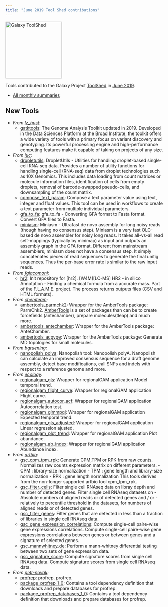 ```yaml
---
title: "June 2019 Tool Shed contributions"
---
```


[<img class="float-right" src="/images/galaxy-logos/galaxy-toolshed-300.png" alt="Galaxy ToolShed" width="180">](http://toolshed.g2.bx.psu.edu/)

Tools contributed to the Galaxy Project [ToolShed](http://toolshed.g2.bx.psu.edu/) in [June 2019](/news/2019-07-galaxy-update/).

* [All monthly summaries](/toolshed/contributions/)

## New Tools

* *From [lz_hust](https://toolshed.g2.bx.psu.edu/view/lz_hust):*
   * [gatktools](https://toolshed.g2.bx.psu.edu/view/lz_hust/gatktools):  The Genome Analysis Toolkit updated in 2019. Developed in the Data Sciences Platform at the Broad Institute, the toolkit offers a wide variety of tools with a primary focus on variant discovery and genotyping. Its powerful processing engine and high-performance computing features make it capable of taking on projects of any size.
* *From [iuc](https://toolshed.g2.bx.psu.edu/view/iuc):*
   * [dropletutils](https://toolshed.g2.bx.psu.edu/view/iuc/dropletutils):  DropletUtils - Utilities for handling droplet-based single-cell RNA-seq data. Provides a number of utility functions for handling single-cell (RNA-seq) data from droplet technologies such as 10X Genomics. This includes data loading from count matrices or molecule information files, identification of cells from empty droplets, removal of barcode-swapped pseudo-cells, and downsampling of the count matrix.
   * [compose_text_param](https://toolshed.g2.bx.psu.edu/view/iuc/compose_text_param):  Compose a text parameter value using text, integer and float values. This tool can be used in workflows to create a text parameter from multiple individual  parameters.
   * [gfa_to_fa](https://toolshed.g2.bx.psu.edu/view/iuc/gfa_to_fa):  gfa_to_fa - Converting GFA format to Fasta format. Convert GFA files to Fasta.
   * [miniasm](https://toolshed.g2.bx.psu.edu/view/iuc/miniasm):  Miniasm - Ultrafast de novo assembly for long noisy reads (though having no consensus step). Miniasm is a very fast OLC-based de novo assembler for noisy long reads. It takes all-vs-all read self-mappings (typically by minimap) as input and outputs an assembly graph in the GFA format. Different from mainstream assemblers, miniasm does not have a consensus step. It simply concatenates pieces of read sequences to generate the final unitig sequences. Thus the per-base error rate is similar to the raw input reads.
* *From [fgiacomoni](https://toolshed.g2.bx.psu.edu/view/fgiacomoni):*
   * [hr2](https://toolshed.g2.bx.psu.edu/view/fgiacomoni/hr2): Init repository for [hr2]. [W4M][LC-MS] HR2 - in silico Annotation - Finding a chemical formula from a accurate mass. Part of the F.L.A.M.E. project. The process returns outputs files (CSV and HTML formats).
* *From [chemteam](https://toolshed.g2.bx.psu.edu/view/chemteam):*
   * [ambertools_parmchk2](https://toolshed.g2.bx.psu.edu/view/chemteam/ambertools_parmchk2):  Wrapper for the AmberTools package: ParmChk2. [AmberTools](http://ambermd.org/AmberTools.php) is a set of packages than can be to create forcefields (antechamber), prepare molecules(tleap) and much more.
   * [ambertools_antechamber](https://toolshed.g2.bx.psu.edu/view/chemteam/ambertools_antechamber):  Wrapper for the AmberTools package: AnteChamber. 
   * [ambertools_acpype](https://toolshed.g2.bx.psu.edu/view/chemteam/ambertools_acpype):  Wrapper for the AmberTools package: Generate MD topologies for small molecules. 
* *From [bgruening](https://toolshed.g2.bx.psu.edu/view/bgruening):*
   * [nanopolish_polya](https://toolshed.g2.bx.psu.edu/view/bgruening/nanopolish_polya):  Nanopolish tool: Nanopolish polyA. Nanopolish can calculate an improved consensus sequence for a draft genome assembly, detect base   modifications, call SNPs and indels with respect to a reference genome and more.
* *From [ecology](https://toolshed.g2.bx.psu.edu/view/ecology):*
   * [regionalgam_gls](https://toolshed.g2.bx.psu.edu/view/ecology/regionalgam_gls):  Wrapper for regionalGAM application Model temporal trend. 
   * [regionalgam_flight_curve](https://toolshed.g2.bx.psu.edu/view/ecology/regionalgam_flight_curve):  Wrapper for regionalGAM application Flight curve. 
   * [regionalgam_autocor_acf](https://toolshed.g2.bx.psu.edu/view/ecology/regionalgam_autocor_acf):  Wrapper for regionalGAM application Autocorrelation test. 
   * [regionalgam_glmmpql](https://toolshed.g2.bx.psu.edu/view/ecology/regionalgam_glmmpql):  Wrapper for regionalGAM application Expected temporal trend. 
   * [regionalgam_gls_adjusted](https://toolshed.g2.bx.psu.edu/view/ecology/regionalgam_gls_adjusted):  Wrapper for regionalGAM application Linear regression ajusted. 
   * [regionalgam_plot_trend](https://toolshed.g2.bx.psu.edu/view/ecology/regionalgam_plot_trend):  Wrapper for regionalGAM application Plot abundance. 
   * [regionalgam_ab_index](https://toolshed.g2.bx.psu.edu/view/ecology/regionalgam_ab_index):  Wrapper for regionalGAM application Abundance index. 
* *From [artbio](https://toolshed.g2.bx.psu.edu/view/artbio):*
   * [gsc_cpm_tpm_rpk](https://toolshed.g2.bx.psu.edu/view/artbio/gsc_cpm_tpm_rpk):  Generate CPM,TPM or RPK from raw counts. Normalizes raw counts expression matrix on different parameters.  - CPM : library-size normalization  - TPM : gene length and library-size normalization  - RPK : gene length normalization  This tools derives from the non-longer supported artbio tool cpm_tpm_rpk.
   * [gsc_filter_cells](https://toolshed.g2.bx.psu.edu/view/artbio/gsc_filter_cells):  Filter single cell RNAseq data on libray depth and number of detected genes. Filter single cell RNAseq datasets on   - Absolute numbers of aligned reads or of detected genes  and / or  - relatively to percentile threshold in the datasets, for numbers of aligned reads or of detected genes.
   * [gsc_filter_genes](https://toolshed.g2.bx.psu.edu/view/artbio/gsc_filter_genes):  Filter genes that are detected in less than a fraction of libraries in single cell RNAseq data. 
   * [gsc_gene_expression_correlations](https://toolshed.g2.bx.psu.edu/view/artbio/gsc_gene_expression_correlations):  Compute single-cell paire-wise gene expressions correlations. Compute single-cell paire-wise gene expressions correlations between genes or  between genes and a signature of selected genes.
   * [gsc_mannwhitney_de](https://toolshed.g2.bx.psu.edu/view/artbio/gsc_mannwhitney_de):  Perform a mann-whitney differential testing between two sets of gene expression data. 
   * [gsc_signature_score](https://toolshed.g2.bx.psu.edu/view/artbio/gsc_signature_score):  Compute signature scores from single cell RNAseq data. Compute signature scores from single cell RNAseq data.
* *From [petr-novak](https://toolshed.g2.bx.psu.edu/view/petr-novak):*
   * [profrep](https://toolshed.g2.bx.psu.edu/view/petr-novak/profrep):  profrep. profrep.
   * [package_profrep_1_0](https://toolshed.g2.bx.psu.edu/view/petr-novak/package_profrep_1_0):  Contains a tool dependency definition that downloads and prepare databases for profrep.
   * [package_profrep_databases_1_0](https://toolshed.g2.bx.psu.edu/view/petr-novak/package_profrep_databases_1_0):  Contains a tool dependency definition that downloads and prepare databases for profrep. 

